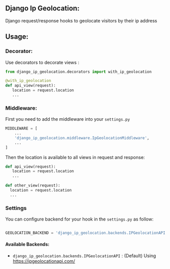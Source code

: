 
## Django Ip Geolocation:
Django request/response hooks to geolocate visitors by their ip address

## Usage:
### Decorator:
Use decorators to decorate views :
```python
from django_ip_geolocation.decorators import with_ip_geolocation

@with_ip_geolocation
def api_view(request):
   location = request.location
   ...
```

### Middleware:

First you need to add the middleware into your `settings.py`
```python
MIDDLEWARE = [
    ...
    'django_ip_geolocation.middleware.IpGeolocationMiddleware',
    ...
]
```

Then the location is available to all views in request and response:
```python
def api_view(request):
   location = request.location
   ...
   
def other_view(request):
  location = request.location
  ...
```

### Settings
You can configure backend for your hook in the `settings.py` as follow:
```python

GEOLOCATION_BACKEND = 'django_ip_geolocation.backends.IPGeolocationAPI'
```

#### Available Backends:
* `django_ip_geolocation.backends.IPGeolocationAPI` : (Default) Using https://ipgeolocationapi.com/
